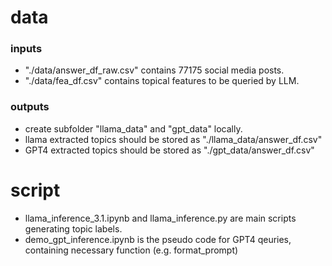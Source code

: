 # data

### inputs
- "./data/answer_df_raw.csv" contains 77175 social media posts.
- "./data/fea_df.csv" contains topical features to be queried by LLM. 

### outputs
- create subfolder "llama_data" and "gpt_data" locally.
- llama extracted topics should be stored as "./llama_data/answer_df.csv"
- GPT4 extracted topics should be stored as "./gpt_data/answer_df.csv"


# script
- llama_inference_3.1.ipynb and llama_inference.py are main scripts generating topic labels.
- demo_gpt_inference.ipynb is the pseudo code for GPT4 qeuries, containing necessary function (e.g. format_prompt)